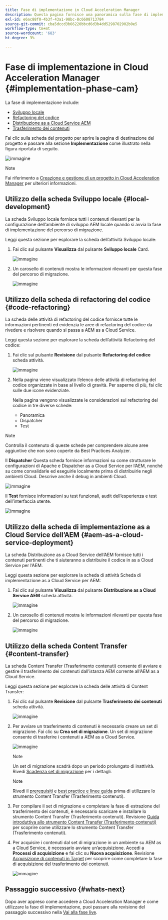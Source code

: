 ```yaml
---
title: Fase di implementazione in Cloud Acceleration Manager
description: Questa pagina fornisce una panoramica sulla fase di implementazione in Cloud Acceleration Manager.
exl-id: e6ac88f0-4b3f-43a1-98bc-8c6608713784
source-git-commit: cba5dccd3b66220bbcd6d3b4dd5298702902b0e5
workflow-type: tm+mt
source-wordcount: '683'
ht-degree: 3%

---
```


# Fase di implementazione in Cloud Acceleration Manager {#implementation-phase-cam}

La fase di implementazione include:

* [Sviluppo locale](#local-development)
* [Refactoring del codice](#code-refactoring)
* [Distribuzione as a Cloud Service AEM](#aem-as-a-cloud-service-deployment)
* [Trasferimento dei contenuti](#content-transfer)


Fai clic sulla scheda del progetto per aprire la pagina di destinazione del progetto e passare alla sezione **Implementazione** come illustrato nella figura riportata di seguito.

![immagine](/help/journey-migration/cloud-acceleration-manager/assets/implementation-1.png)

>[!NOTE]
>Fai riferimento a [Creazione e gestione di un progetto in Cloud Acceleration Manager](getting-started-cam.md#create-project) per ulteriori informazioni.


## Utilizzo della scheda Sviluppo locale {#local-development}

La scheda Sviluppo locale fornisce tutti i contenuti rilevanti per la configurazione dell’ambiente di sviluppo AEM locale quando si avvia la fase di implementazione del percorso di migrazione.

Leggi questa sezione per esplorare la scheda dell’attività Sviluppo locale:

1. Fai clic sul pulsante **Visualizza** dal pulsante **Sviluppo locale** Card.

   ![immagine](/help/journey-migration/cloud-acceleration-manager/assets/implementation-2.png)

1. Un carosello di contenuti mostra le informazioni rilevanti per questa fase del percorso di migrazione.

   ![immagine](/help/journey-migration/cloud-acceleration-manager/assets/implementation-3.png)


## Utilizzo della scheda di refactoring del codice {#code-refactoring}

La scheda delle attività di refactoring del codice fornisce tutte le informazioni pertinenti ed evidenzia le aree di refactoring del codice da rivedere e risolvere quando si passa a AEM as a Cloud Service.

Leggi questa sezione per esplorare la scheda dell’attività Refactoring del codice:

1. Fai clic sul pulsante **Revisione** dal pulsante **Refactoring del codice** scheda attività.

   ![immagine](/help/journey-migration/cloud-acceleration-manager/assets/implementation-4.png)

1. Nella pagina viene visualizzato l’elenco delle attività di refactoring del codice organizzate in base al livello di gravità. Per saperne di più, fai clic sulle due icone evidenziate.

   Nella pagina vengono visualizzate le considerazioni sul refactoring del codice in tre diverse schede:

   * Panoramica
   * Dispatcher
   * Test

>[!NOTE]
>Controlla il contenuto di queste schede per comprendere alcune aree aggiuntive che non sono coperte da Best Practices Analyzer.

Il **Dispatcher** Questa scheda fornisce informazioni su come strutturare le configurazioni di Apache e Dispatcher as a Cloud Service per l’AEM, nonché su come convalidarle ed eseguirle localmente prima di distribuirle negli ambienti Cloud. Descrive anche il debug in ambienti Cloud.

![immagine](/help/journey-migration/cloud-acceleration-manager/assets/coderefactoring-2.png)

Il **Test** fornisce informazioni su test funzionali, audit dell’esperienza e test dell’interfaccia utente.

![immagine](/help/journey-migration/cloud-acceleration-manager/assets/coderefactoring-3.png)


## Utilizzo della scheda di implementazione as a Cloud Service dell’AEM {#aem-as-a-cloud-service-deployment}

La scheda Distribuzione as a Cloud Service dell’AEM fornisce tutti i contenuti pertinenti che ti aiuteranno a distribuire il codice in as a Cloud Service per l’AEM.

Leggi questa sezione per esplorare la scheda di attività Scheda di implementazione as a Cloud Service per AEM:

1. Fai clic sul pulsante **Visualizza** dal pulsante **Distribuzione as a Cloud Service AEM** scheda attività.

   ![immagine](/help/journey-migration/cloud-acceleration-manager/assets/implementation-6.png)

1. Un carosello di contenuti mostra le informazioni rilevanti per questa fase del percorso di migrazione.

   ![immagine](/help/journey-migration/cloud-acceleration-manager/assets/aem-deployment-card.png)


## Utilizzo della scheda Content Transfer {#content-transfer}

La scheda Content Transfer (Trasferimento contenuti) consente di avviare e gestire il trasferimento dei contenuti dall’istanza AEM corrente all’AEM as a Cloud Service.

Leggi questa sezione per esplorare la scheda delle attività di Content Transfer:

1. Fai clic sul pulsante **Revisione** dal pulsante **Trasferimento dei contenuti** scheda attività.

   ![immagine](/help/journey-migration/cloud-acceleration-manager/assets/contenttransfer-1.png)

1. Per avviare un trasferimento di contenuti è necessario creare un set di migrazione. Fai clic su **Crea set di migrazione**. Un set di migrazione consente di trasferire i contenuti a AEM as a Cloud Service.

   ![immagine](/help/journey-migration/cloud-acceleration-manager/assets/contenttransfer-2.png)

   >[!NOTE]
   >Un set di migrazione scadrà dopo un periodo prolungato di inattività. Rivedi [Scadenza set di migrazione](/help/journey-migration/content-transfer-tool/using-content-transfer-tool/overview-content-transfer-tool.md#migration-set-expiry) per i dettagli.

   >[!NOTE]
   >Rivedi il [prerequisiti](https://experienceleague.adobe.com/docs/experience-manager-cloud-service/moving/cloud-migration/content-transfer-tool/prerequisites-content-transfer-tool.html) e [best practice e linee guida](https://experienceleague.adobe.com/docs/experience-manager-cloud-service/moving/cloud-migration/content-transfer-tool/overview-content-transfer-tool.html) prima di utilizzare lo strumento Content Transfer (Trasferimento contenuti).

1. Per compilare il set di migrazione e completare la fase di estrazione del trasferimento dei contenuti, è necessario scaricare e installare lo strumento Content Transfer (Trasferimento contenuti). Revisione [Guida introduttiva allo strumento Content Transfer (Trasferimento contenuti)](https://experienceleague.adobe.com/docs/experience-manager-cloud-service/content/migration-journey/cloud-migration/content-transfer-tool/getting-started-content-transfer-tool.html) per scoprire come utilizzare lo strumento Content Transfer (Trasferimento contenuti).

1. Per acquisire i contenuti dal set di migrazione in un ambiente su AEM as a Cloud Service, è necessario avviare un’acquisizione. Accedi a **Processi di acquisizione** e fai clic su **Nuova acquisizione**. Revisione [Acquisizione di contenuti in Target](https://experienceleague.adobe.com/docs/experience-manager-cloud-service/content/migration-journey/cloud-migration/content-transfer-tool/ingesting-content.html) per scoprire come completare la fase di acquisizione del trasferimento dei contenuti.

   ![immagine](/help/journey-migration/cloud-acceleration-manager/assets/contenttransfer-3.png)

<!--### Estimating Content Transfer Time {#calculating}

A Content Transfer Tool calculator has been provided to estimate how long it could take to complete the content transfer activity. You can use the content repository size slider to select the size that applies to your project. The transfer times vary for the extraction and ingestion phases. 

   ![image](/help/journey-migration/cloud-acceleration-manager/assets/contenttransfer-4.png)

   >[!NOTE]
   >These times are estimates only. Factor such as network speeds and time to scale up instances have not been accounted for in these estimates.

To estimate the size of the AEM Repository, you can run the Disk Usage report under `http://HOST:PORT/etc/reports/diskusage.html`. 

You can also estimate the size of specific repository paths by using the `path` parameter, for example, `http://HOST:PORT/etc/reports/diskusage.html?path=/content/dam`. -->

## Passaggio successivo {#whats-next}

Dopo aver appreso come accedere a Cloud Acceleration Manager e come utilizzare la fase di implementazione, puoi passare alla revisione del passaggio successivo nella [Vai alla fase live](https://experienceleague.adobe.com/docs/experience-manager-cloud-service/moving/cloud-acceleration-manager/using-cam/cam-golive-phase.html).
